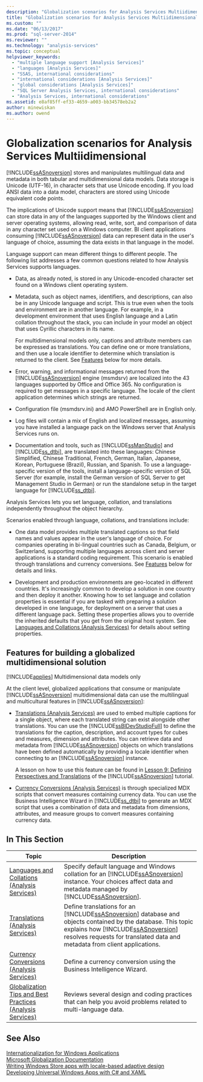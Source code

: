 ```yaml
---
description: "Globalization scenarios for Analysis Services Multiidimensional"
title: "Globalization scenarios for Analysis Services Multiidimensional | Microsoft Docs"
ms.custom: ""
ms.date: "06/13/2017"
ms.prod: "sql-server-2014"
ms.reviewer: ""
ms.technology: "analysis-services"
ms.topic: conceptual
helpviewer_keywords: 
  - "multiple language support [Analysis Services]"
  - "languages [Analysis Services]"
  - "SSAS, international considerations"
  - "international considerations [Analysis Services]"
  - "global considerations [Analysis Services]"
  - "SQL Server Analysis Services, international considerations"
  - "Analysis Services, international considerations"
ms.assetid: e8af85ff-ef33-4659-a003-bb34578eb2a2
author: minewiskan
ms.author: owend
---
```

# Globalization scenarios for Analysis Services Multiidimensional
  [!INCLUDE[ssASnoversion](../includes/ssasnoversion-md.md)] stores and manipulates multilingual data and metadata in both tabular and multidimensional data models. Data storage is Unicode (UTF-16), in character sets that use Unicode encoding. If you load ANSI data into a data model, characters are stored using Unicode equivalent code points.  
  
 The implications of Unicode support means that [!INCLUDE[ssASnoversion](../includes/ssasnoversion-md.md)] can store data in any of the languages supported by the Windows client and server operating systems, allowing read, write, sort, and comparison of data in any character set used on a Windows computer. BI client applications consuming [!INCLUDE[ssASnoversion](../includes/ssasnoversion-md.md)] data can represent data in the user's language of choice, assuming the data exists in that language in the model.  
  
 Language support can mean different things to different people. The following list addresses a few common questions related to how Analysis Services supports languages.  
  
-   Data, as already noted, is stored in any Unicode-encoded character set found on a Windows client operating system.  
  
-   Metadata, such as object names, identifiers, and descriptions, can also be in any Unicode language and script. This is true even when the tools and environment are in another language. For example, in a development environment that uses English language and a Latin collation throughout the stack, you can include in your model an object that uses Cyrillic characters in its name.  
  
     For multidimensional models only, captions and attribute members can be expressed as translations. You can define one or more translations, and then use a locale identifier to determine which translation is returned to the client. See [Features](#bkmk_features) below for more details.  
  
-   Error, warning, and informational messages returned from the [!INCLUDE[ssASnoversion](../includes/ssasnoversion-md.md)] engine (msmdsrv) are localized into the 43 languages supported by Office and Office 365. No configuration is required to get messages in a specific language. The locale of the client application determines which strings are returned.  
  
-   Configuration file (msmdsrv.ini) and AMO PowerShell are in English only.  
  
-   Log files will contain a mix of English and localized messages, assuming you have installed a language pack on the Windows server that Analysis Services runs on.  
  
-   Documentation and tools, such as [!INCLUDE[ssManStudio](../includes/ssmanstudio-md.md)] and [!INCLUDE[ss_dtbi](../includes/ss-dtbi-md.md)], are translated into these languages: Chinese Simplified, Chinese Traditional, French, German, Italian, Japanese, Korean, Portuguese (Brazil), Russian, and Spanish. To use a language-specific version of the tools, install a language-specific version of SQL Server (for example, install the German version of SQL Server to get Management Studio in German) or run the standalone setup in the target language for [!INCLUDE[ss_dtbi](../includes/ss-dtbi-md.md)].  
  
 Analysis Services lets you set language, collation, and translations independently throughout the object hierarchy.  
  
 Scenarios enabled through language, collations, and translations include:  
  
-   One data model provides multiple translated captions so that field names and values appear in the user's language of choice. For companies operating in bi-lingual countries such as Canada, Belgium, or Switzerland, supporting multiple languages across client and server applications is a standard coding requirement. This scenario is enabled through translations and currency conversions. See [Features](#bkmk_features) below for details and links.  
  
-   Development and production environments are geo-located in different countries. It's increasingly common to develop a solution in one country and then deploy it another. Knowing how to set language and collation properties is essential if you are tasked with preparing a solution developed in one language, for deployment on a server that uses a different language pack. Setting these properties allows you to override the inherited defaults that you get from the original host system. See [Languages and Collations &#40;Analysis Services&#41;](languages-and-collations-analysis-services.md) for details about setting properties.  
  
##  <a name="bkmk_features"></a> Features for building a globalized multidimensional solution  
 [!INCLUDE[applies](../includes/applies-md.md)] Multidimensional data models only  
  
 At the client level, globalized applications that consume or manipulate [!INCLUDE[ssASnoversion](../includes/ssasnoversion-md.md)] multidimensional data can use the multilingual and multicultural features in [!INCLUDE[ssASnoversion](../includes/ssasnoversion-md.md)]:  
  
-   [Translations &#40;Analysis Services&#41;](translations-analysis-services.md) are used to embed multiple captions for a single object, where each translated string can exist alongside other translations. You can use the [!INCLUDE[ssBIDevStudioFull](../includes/ssbidevstudiofull-md.md)] to define the translations for the caption, description, and account types for cubes and measures, dimension and attributes. You can retrieve data and metadata from [!INCLUDE[ssASnoversion](../includes/ssasnoversion-md.md)] objects on which translations have been defined automatically by providing a locale identifier when connecting to an [!INCLUDE[ssASnoversion](../includes/ssasnoversion-md.md)] instance.  
  
     A lesson on how to use this feature can be found in [Lesson 9: Defining Perspectives and Translations](lesson-9-defining-perspectives-and-translations.md) of the [!INCLUDE[ssASnoversion](../includes/ssasnoversion-md.md)] tutorial.  
  
-   [Currency Conversions &#40;Analysis Services&#41;](currency-conversions-analysis-services.md) is through specialized MDX scripts that convert measures containing currency data. You can use the Business Intelligence Wizard in [!INCLUDE[ss_dtbi](../includes/ss-dtbi-md.md)] to generate an MDX script that uses a combination of data and metadata from dimensions, attributes, and measure groups to convert measures containing currency data.  
  
## In This Section  
  
|Topic|Description|  
|-----------|-----------------|  
|[Languages and Collations &#40;Analysis Services&#41;](languages-and-collations-analysis-services.md)|Specify default language and Windows collation for an [!INCLUDE[ssASnoversion](../includes/ssasnoversion-md.md)] instance. Your choices affect data and metadata managed by [!INCLUDE[ssASnoversion](../includes/ssasnoversion-md.md)].|  
|[Translations &#40;Analysis Services&#41;](translations-analysis-services.md)|Define translations for an [!INCLUDE[ssASnoversion](../includes/ssasnoversion-md.md)] database and objects contained by the database. This topic explains how [!INCLUDE[ssASnoversion](../includes/ssasnoversion-md.md)] resolves requests for translated data and metadata from client applications.|  
|[Currency Conversions &#40;Analysis Services&#41;](currency-conversions-analysis-services.md)|Define a currency conversion using the Business Intelligence Wizard.|  
|[Globalization Tips and Best Practices &#40;Analysis Services&#41;](globalization-tips-and-best-practices-analysis-services.md)|Reviews several design and coding practices that can help you avoid problems related to multi-language data.|  
  
## See Also  
 [Internationalization for Windows Applications](/windows/desktop/Intl/international-support)   
 [Microsoft Globalization Documentation](/globalization/)   
 [Writing Windows Store apps with locale-based adaptive design](https://blogs.windows.com/buildingapps/2014/03/06/writing-windows-store-apps-with-locale-based-adaptive-design/)   
 [Developing Universal Windows Apps with C# and XAML](https://www.microsoftvirtualacademy.com/training-courses/developing-universal-windows-apps-with-c-and-xaml)  
  
